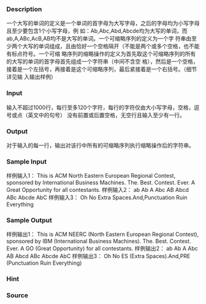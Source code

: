 
### Description
一个大写的单词的定义是一个单词的首字母为大写字母，之后的字母均为小写字母且至少要包含1个小写字母，例
如：Ab,Abc,Abd,Abcde均为大写的单词，而ab,A,ABc,AcB,AB均不是大写的单词。一个可缩略序列的定义为一个字
符串由至少两个大写的单词组成，且由恰好一个空格隔开（不能是两个或多个空格，也不能有标点符号。一个可缩
略序列的缩略操作的定义为首先取这个可缩略序列的所有的大写的单词的首字母首先组成一个字符串（中间不含空
格），然后是一个空格，接着是一个左括号，再接着是这个可缩略序列，最后紧接着是一个右括号。（细节详见输
入输出样例）


### Input
输入不超过1000行，每行至多120个字符，每行的字符仅由大小写字母，空格，逗号或点（英文中的句号）
没有前置或后置空格，无空行且输入至少有一行。

### Output
对于输入的每一行，输出对该行中所有的可缩略序列执行缩略操作后的字符串。


### Sample Input
样例输入1：
This is ACM North Eastern European Regional Contest,
sponsored by International Business Machines.
The. Best. Contest. Ever.
A Great Opportunity for all contestants.
样例输入2：
ab Ab A Abc AB Abcd ABc Abcde AbC
样例输入3：
Oh  No  Extra Spaces.And,Punctuation Ruin Everything
### Sample Output
样例输出1：
This is ACM NEERC (North Eastern European Regional Contest),
sponsored by IBM (International Business Machines).
The. Best. Contest. Ever.
A GO (Great Opportunity) for all contestants.
样例输出2：
ab Ab A Abc AB Abcd ABc Abcde AbC
样例输出3：
Oh  No  ES (Extra Spaces).And,PRE (Punctuation Ruin Everything)
### Hint

### Source
